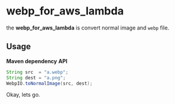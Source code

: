 # webp_for_aws_lambda
the **webp_for_aws_lambda** is convert normal image and `webp` file.
## Usage

**Maven dependency**
**API**

```java
String src  = "a.webp";
String dest = "a.png";
WebpIO.toNormalImage(src, dest);
```

Okay, lets go.
